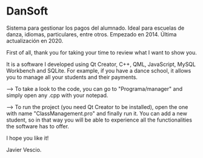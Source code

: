 # DanSoft
Sistema para gestionar los pagos del alumnado. Ideal para escuelas de danza, idiomas, particulares, entre otros. Empezado en 2014. Última actualización en 2020.

First of all, thank you for taking your time to review what I want to show you.

It is a software I developed using Qt Creator, C++, QML, JavaScript, MySQL Workbench and SQLite.
For example, if you have a dance school, it allows you to manage all your students and their payments.

--> To take a look to the code, you can go to "Programa/manager" and simply open any .cpp with your notepad.

--> To run the project (you need Qt Creator to be installed), open the one with name "ClassManagement.pro" and finally run it.
You can add a new student, so in that way you will be able to experience all the functionalities the software has to offer.

I hope you like it!

Javier Vescio.
